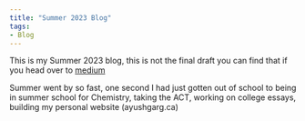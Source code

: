 ```yaml
---
title: "Summer 2023 Blog"
tags:
- Blog
---
```


This is my Summer 2023 blog, this is not the final draft you can find that if you head over to [medium](https://medium.com/@ayushrgarg) 


Summer went by so fast, one second I had just gotten out of school to being in summer school for Chemistry, taking the ACT, working on college essays, building my personal website (ayushgarg.ca)


